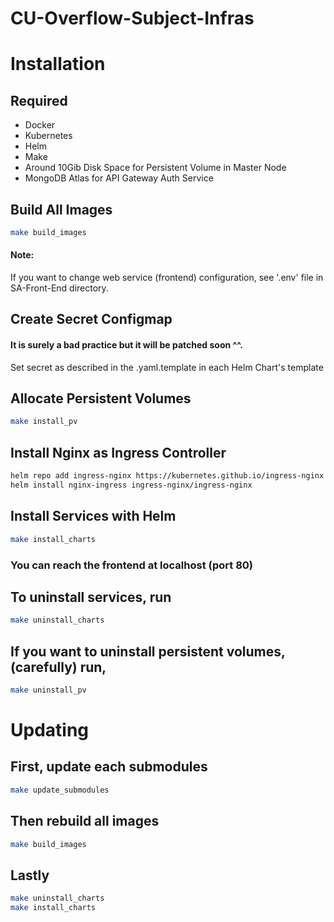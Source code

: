 # CU-Overflow-Subject-Infras

# Installation

## Required
- Docker
- Kubernetes
- Helm
- Make
- Around 10Gib Disk Space for Persistent Volume in Master Node
- MongoDB Atlas for API Gateway Auth Service

## Build All Images
```bash
make build_images
```
#### Note:
If you want to change web service (frontend) configuration, see '.env' file in SA-Front-End directory.

## Create Secret Configmap
#### It is surely a bad practice but it will be patched soon ^^.
Set secret as described in the .yaml.template in each Helm Chart's template

## Allocate Persistent Volumes
```bash
make install_pv
```

## Install Nginx as Ingress Controller
```bash
helm repo add ingress-nginx https://kubernetes.github.io/ingress-nginx
helm install nginx-ingress ingress-nginx/ingress-nginx
```

## Install Services with Helm
```bash
make install_charts
```

### You can reach the frontend at localhost (port 80)

## To uninstall services, run
```bash
make uninstall_charts
```

## If you want to uninstall persistent volumes, (carefully) run,
```bash
make uninstall_pv
```

# Updating

## First, update each submodules
```bash
make update_submodules
```

## Then rebuild all images
```bash
make build_images
```

## Lastly
```bash
make uninstall_charts
make install_charts
```
